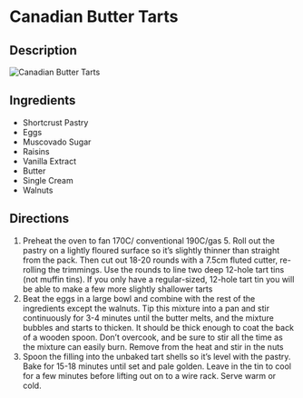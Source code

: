 # Canadian Butter Tarts

## Description
![Canadian Butter Tarts](https://www.themealdb.com/images/media/meals/wpputp1511812960.jpg "Canadian Butter Tarts")

## Ingredients
- Shortcrust Pastry
- Eggs
- Muscovado Sugar
- Raisins
- Vanilla Extract
- Butter
- Single Cream
- Walnuts

## Directions
1. Preheat the oven to fan 170C/ conventional 190C/gas 5. Roll out the pastry on a lightly floured surface so it’s slightly thinner than straight from the pack. Then cut out 18-20 rounds with a 7.5cm fluted cutter, re-rolling the trimmings. Use the rounds to line two deep 12-hole tart tins (not muffin tins). If you only have a regular-sized, 12-hole tart tin you will be able to make a few more slightly shallower tarts
2. Beat the eggs in a large bowl and combine with the rest of the ingredients except the walnuts. Tip this mixture into a pan and stir continuously for 3-4 minutes until the butter melts, and the mixture bubbles and starts to thicken. It should be thick enough to coat the back of a wooden spoon. Don’t overcook, and be sure to stir all the time as the mixture can easily burn. Remove from the heat and stir in the nuts
3. Spoon the filling into the unbaked tart shells so it’s level with the pastry. Bake for 15-18 minutes until set and pale golden. Leave in the tin to cool for a few minutes before lifting out on to a wire rack. Serve warm or cold.
